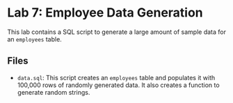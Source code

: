 # Lab 7: Employee Data Generation

This lab contains a SQL script to generate a large amount of sample data for an `employees` table.

## Files

*   `data.sql`: This script creates an `employees` table and populates it with 100,000 rows of randomly generated data. It also creates a function to generate random strings.

